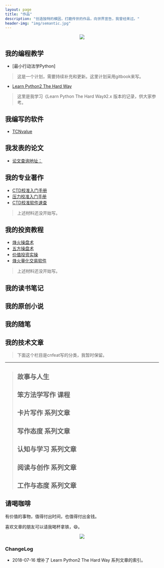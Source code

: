 ```yaml
---
layout: page
title: "作品"
description: "创造独特的模因，打磨传世的作品，向世界宣告，我曾经来过。"
header-img: "img/semantic.jpg"
---
```


<center>
    <p><img src="http://openmindclub.qiniudn.com/omt/WhiteAvatar.jpg" align="center"></p>
</center>

## 我的编程教学

- [最小行动法学Python]
> 这是一个计划，需要持续补充和更新。这里计划采用gitbook来写。

- [Learn Python2 The Hard Way](http://xiaoyan.work/tags/#LP2THW)
> 这里是我学习《Learn Python The Hard Way》2.x 版本的记录，供大家参考。

## 我编写的软件

- [TCNvalue](https://github.com/iAIClub/CTDsoft/tree/master/TCNvalueV1.0)

## 我发表的论文

- [论文查询地址：](http://xueshu.baidu.com/scholarID/CN-BQ735L8J)

## 我的专业著作

- [CTD校准入门手册](www.xiaoyan.work)
- [压力校准入门手册](www.xiaoyan.work)
- [CTD校准软件速查](www.xiaoyan.work)
> 上述材料还没开始写。

## 我的投资教程

- [烽火操盘术](www.xiaoyan.work)
- [五方操盘术](www.xiaoyan.work)
- [价值投资实操](www.xiaoyan.work)
- [烽火量化交易软件](www.xiaoyan.work)
> 上述材料还没开始写。


## 我的读书笔记


## 我的原创小说

## 我的随笔


## 我的技术文章



>下面这个栏目是cnfeat写的分类，我暂时保留。
---
>
>## 故事与人生
>## 笨方法学写作 课程
>## 卡片写作 系列文章
>## 写作态度 系列文章
>## 认知与学习 系列文章
>## 阅读与创作 系列文章
>## 工作与态度 系列文章


## 请喝咖啡

有价值的事物，值得付出时间，也值得付出金钱。

喜欢文章的朋友可以请我喝杯拿铁，😄。


<center>
    <p><img src="https://upload-images.jianshu.io/upload_images/3785456-80661d7ea73d186b.png?imageMogr2/auto-orient/strip%7CimageView2/2/w/1240" align="center"></p>
</center>



### ChangeLog

- 2018-07-16 增补了 Learn Python2 The Hard Way 系列文章的索引。
